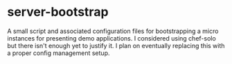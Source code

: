 # server-bootstrap

A small script and associated configuration files for bootstrapping a micro instances for presenting demo applications. I considered using chef-solo but there isn't enough yet to justify it. I plan on eventually replacing this with a proper config management setup.
